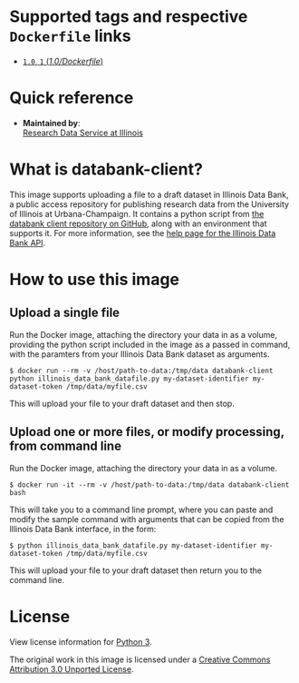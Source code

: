 # Supported tags and respective `Dockerfile` links

-    [`1.0`, `1` (*1.0/Dockerfile*)](https://github.com/illinoisdatabank/docker-databank-client/blob/1.0/Dockerfile)

# Quick reference

-    **Maintained by**:  
    [Research Data Service at Illinois](http://www.library.illinois.edu/rds/)

# What is databank-client?

This image supports uploading a file to a draft dataset in Illinois Data Bank, a public access repository for publishing research data from the University of Illinois at Urbana-Champaign. It contains a python script from [the databank client repository on GitHub](https://github.com/medusa-project/databank-client), along with an environment that supports it. For more information, see the [help page for the Illinois Data Bank API](https://databank.illinois.edu/help#api).

# How to use this image

## Upload a single file

Run the Docker image, attaching the directory your data in as a volume, providing the python script included in the image as a passed in command, with the paramters from your Illinois Data Bank dataset as arguments.

```console
$ docker run --rm -v /host/path-to-data:/tmp/data databank-client python illinois_data_bank_datafile.py my-dataset-identifier my-dataset-token /tmp/data/myfile.csv
```
This will upload your file to your draft dataset and then stop.

## Upload one or more files, or modify processing, from command line

Run the Docker image, attaching the directory your data in as a volume. 

```console
$ docker run -it --rm -v /host/path-to-data:/tmp/data databank-client bash
```
This will take you to a command line prompt, where you can paste and modify the sample command with arguments that can be copied from the Illinois Data Bank interface, in the form:

```console
$ python illinois_data_bank_datafile.py my-dataset-identifier my-dataset-token /tmp/data/myfile.csv
```
This will upload your file to your draft dataset then return you to the command line.

# License

View license information for [Python 3](https://docs.python.org/3/license.html).

The original work in this image is licensed under a [Creative Commons Attribution 3.0 Unported License](http://creativecommons.org/licenses/by/3.0/deed.en_US).

